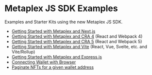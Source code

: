 # Metaplex JS SDK Examples

Examples and Starter Kits using the new Metaplex JS SDK.

- [Getting Started with Metaplex and Next.js](./getting-started-nextjs)
- [Getting Started with Metaplex and CRA 4](./getting-started-react-cra4) (React and Webpack 4)
- [Getting Started with Metaplex and CRA 5](./getting-started-react-cra5) (React and Webpack 5)
- [Getting Started with Metaplex and Vite](./getting-started-vite) (React, Vue, Svelte, etc. and Vite/Rollup)
- [Getting Started with Metaplex and Express.js](./getting-started-expressjs)
- [Connecting Wallet with Browser](./connect-wallet)
- [Paginate NFTs for a given wallet address](./paginate-nfts)
